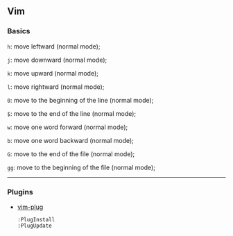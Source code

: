 ## Vim

### Basics

`h`: move leftward (normal mode);

`j`: move downward (normal mode);

`k`: move upward (normal mode);

`l`: move rightward (normal mode);

`0`: move to the beginning of the line (normal mode);

`$`: move to the end of the line (normal mode);

`w`: move one word forward (normal mode);

`b`: move one word backward (normal mode);

`G`: move to the end of the file (normal mode);

`gg`: move to the beginning of the file (normal mode);

--------

### Plugins

- [vim-plug](https://github.com/junegunn/vim-plug)
  ```
  :PlugInstall
  :PlugUpdate
  ```
